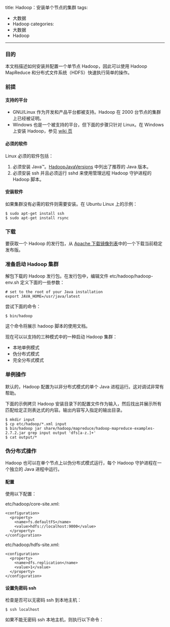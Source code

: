 title: Hadoop：安装单个节点的集群
tags:
- 大数据
- Hadoop
categories:
- 大数据
- Hadoop
---
### 目的

本文档描述如何安装并配置一个单节点 Hadoop，因此可以使用 Hadoop MapReduce 和分布式文件系统（HDFS）快速执行简单的操作。

### 前提

#### 支持的平台

- GNU/Linux 作为开发和产品平台都被支持。Hadoop 在 2000 台节点的集群上已经被证明。
- Windows 也是一个被支持的平台，但下面的步骤只针对 Linux。在 Windows 上安装 Hadoop，参见 [wiki 页](http://wiki.apache.org/hadoop/Hadoop2OnWindows)

#### 必须的软件

Linux 必须的软件包括：

1. 必须安装 Java™。[HadoopJavaVersions](http://wiki.apache.org/hadoop/HadoopJavaVersions) 中列出了推荐的 Java 版本。
2. 必须安装 ssh 并且必须运行 sshd 来使用管理远程 Hadoop 守护进程的 Hadoop 脚本。

#### 安装软件

如果集群没有必需的软件则需要安装。在 Ubuntu Linux 上的示例：

    $ sudo apt-get install ssh
    $ sudo apt-get install rsync

### 下载

要获取一个 Hadoop 的发行包，从 [Apache 下载镜像列表](http://www.apache.org/dyn/closer.cgi/hadoop/common/)中的一个下载当前稳定发布版。

### 准备启动 Hadoop 集群

解包下载的 Hadoop 发行包。在发行包中，编辑文件 etc/hadoop/hadoop-env.sh 定义下面的一些参数：

    # set to the root of your Java installation
    export JAVA_HOME=/usr/java/latest

尝试下面的命令：

    $ bin/hadoop

这个命令将展示 hadoop 脚本的使用文档。

现在可以以支持的三种模式中的一种启动 Hadoop 集群：

- 本地单例模式
- 伪分布式模式
- 完全分布式模式

### 单例操作

默认的，Hadoop 配置为以非分布式模式的单个 Java 进程运行。这对调试非常有帮助。

下面的示例拷贝 Hadoop 安装目录下的配置文件作为输入，然后找出并展示所有匹配给定正则表达式的内容。输出内容写入指定的输出目录。

    $ mkdir input
    $ cp etc/hadoop/*.xml input
    $ bin/hadoop jar share/hadoop/mapreduce/hadoop-mapreduce-examples-2.7.2.jar grep input output 'dfs[a-z.]+'
    $ cat output/*

### 伪分布式操作

Hadoop 也可以在单个节点上以伪分布式模式运行，每个 Hadoop 守护进程在一个独立的 Java 进程中运行。

#### 配置

使用以下配置：

etc/hadoop/core-site.xml:

    <configuration>
      <property>
        <name>fs.defaultFS</name>
        <value>hdfs://localhost:9000</value>
      </property>
    </configuration>

etc/hadoop/hdfs-site.xml:

    <configuration>
      <property>
        <name>dfs.replication</name>
        <value>1</value>
      </property>
    </configuration>

#### 设置免密码 ssh

检查是否可以无密码 ssh 到本地主机：

    $ ssh localhost

如果不能无密码 ssh 本地主机，则执行以下命令：
